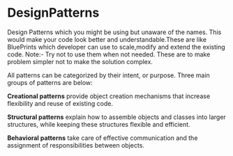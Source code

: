 # DesignPatterns
Design Patterns which you might be using but unaware of the names. This would make your code look better and understandable.These are like BluePrints which developer can use to scale,modify and extend the existing code. 
Note:- Try not to use them when not needed. These are to make problem simpler not to make the solution complex.

All patterns can be categorized by their intent, or purpose. Three main groups of patterns are below:

**Creational patterns** provide object creation mechanisms that increase flexibility and reuse of existing code.

**Structural patterns** explain how to assemble objects and classes into larger structures, while keeping these structures flexible and efficient.

**Behavioral patterns** take care of effective communication and the assignment of responsibilities between objects.

